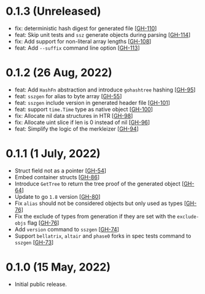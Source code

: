 # 0.1.3 (Unreleased)

- fix: deterministic hash digest for generated file [[GH-110](https://github.com/ferranbt/fastssz/issues/110)]
- feat: Skip unit tests and `ssz` generate objects during parsing [[GH-114](https://github.com/ferranbt/fastssz/issues/114)]
- fix: Add support for non-literal array lengths [[GH-108](https://github.com/ferranbt/fastssz/issues/108)]
- feat: Add `--suffix` command line option [[GH-113](https://github.com/ferranbt/fastssz/issues/113)]

# 0.1.2 (26 Aug, 2022)

- feat: Add `HashFn` abstraction and introduce `gohashtree` hashing [[GH-95](https://github.com/ferranbt/fastssz/issues/95)]
- feat: `sszgen` for alias to byte array [[GH-55](https://github.com/ferranbt/fastssz/issues/55)]
- feat: `sszgen` include version in generated header file [[GH-101](https://github.com/ferranbt/fastssz/issues/101)]
- feat: support `time.Time` type as native object [[GH-100](https://github.com/ferranbt/fastssz/issues/100)]
- fix: Allocate nil data structures in HTR [[GH-98](https://github.com/ferranbt/fastssz/issues/98)]
- fix: Allocate uint slice if len is 0 instead of nil [[GH-96](https://github.com/ferranbt/fastssz/issues/96)]
- feat: Simplify the logic of the merkleizer [[GH-94](https://github.com/ferranbt/fastssz/issues/94)]

# 0.1.1 (1 July, 2022)

- Struct field not as a pointer [[GH-54](https://github.com/ferranbt/fastssz/issues/54)]
- Embed container structs [[GH-86](https://github.com/ferranbt/fastssz/issues/86)]
- Introduce `GetTree` to return the tree proof of the generated object [[GH-64](https://github.com/ferranbt/fastssz/issues/64)]
- Update to go `1.8` version [[GH-80](https://github.com/ferranbt/fastssz/issues/80)]
- Fix `alias` should not be considered objects but only used as types [[GH-76](https://github.com/ferranbt/fastssz/issues/76)]
- Fix the exclude of types from generation if they are set with the `exclude-objs` flag [[GH-76](https://github.com/ferranbt/fastssz/issues/76)]
- Add `version` command to `sszgen` [[GH-74](https://github.com/ferranbt/fastssz/issues/74)]
- Support `bellatrix`, `altair` and `phase0` forks in spec tests command to `sszgen` [[GH-73](https://github.com/ferranbt/fastssz/issues/73)]

# 0.1.0 (15 May, 2022)

- Initial public release.
